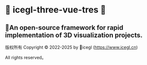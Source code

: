 # 🧊 icegl-three-vue-tres 🧊

## 🎉An open-source framework for rapid implementation of 3D visualization projects.


版权所有 Copyright © 2022-2025 by 🧊icegl (https://www.icegl.cn)

All rights reserved。
